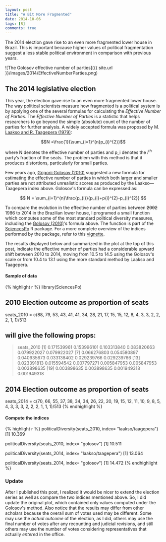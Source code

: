 ```yaml
---
layout: post
title: "A Bit More Fragmented" 
date: 2014-10-06
tags: [R]
comments: true
---
```


The 2014 election gave rise to an even more fragmented lower house in Brazil. This is important because higher values of political fragmentation suggest a less stable political environment in comparison with previous years.

![The Golosov effective number of parties]({{ site.url }}/images/2014/EffectiveNumberParties.png)

## The 2014 legislative election
This year, the election gave rise to an even more fragmented lower house. The way political scientists measure how fragmented is a political system is by applying one of the several formulas for calculating the *Effective Number of Parties*. The *Effective Number of Parties* is a statistic that helps researchers to go beyond the simple (absolute) count of the number of parties for further analysis. A widely accepted formula was proposed by M. [Laakso and R. Taagepera
 (1979)](http://cps.sagepub.com/content/12/1/3.extract): 

$$N =\frac{1}{\sum_{i=1}^{n}p_{i}^{2}}$$

 where N denotes the effective number of parties and p_i denotes the $i^{th}$ party’s fraction of the seats. The problem with this method is that it produces distortions, particularly for small parties.

Few years ago, [Grigorii Golosov (2010)](http://ppq.sagepub.com/content/16/2/171.abstract) suggested a new formula for estimating the effective number of parties in which both larger and smaller parties are not attributed unrealistic scores as produced by the Laakso—Taagepera index above. Golosov's formula can be expressed as:

$$ N = \sum_{i=1}^{n}\frac{p_{i}}{p_{i}+p{i}^{2}-p_{i}^{2}} $$
 
To compare the evolution in the effective number of parties between ~~2002~~ 1986 to 2014 in the Brazilian lower house, I programed a small function which computes some of the most standard political diversity measures, including the [Golosov (2010)](http://ppq.sagepub.com/content/16/2/171.abstract)'s formula above. The function is part of the [SciencesPo](https://cran.r-project.org/web/packages/SciencesPo/index.html) R package. For a more complete overview of the indices performed by the package, refer to this [vignette](https://cran.r-project.org/web/packages/SciencesPo/vignettes/Indices.html).

The results displayed below and summarized in the plot at the top of this post, indicate the effective number of parties had a considerable upward shift between 2010 to 2014, moving from 10.5 to 14.5 using the Golosov's scale or from 10.4 to 13.1 using the more standard method by Laakso and Taagepera.

#### Sample of data 
{% highlight r %}
library(SciencesPo)

## 2010 Election outcome as proportion of seats
 seats_2010 = c(88, 79, 53, 43, 41, 41, 34, 28, 21,
17, 15, 15, 12, 8, 4, 3, 3, 2, 2, 2, 1, 1)/513

## will give the following props:
> seats_2010
 [1] 0.171539961 0.153996101 0.103313840 0.083820663 0.079922027 0.079922027
 [7] 0.066276803 0.054580897 0.040935673 0.033138402 0.029239766 0.029239766
[13] 0.023391813 0.015594542 0.007797271 0.005847953 0.005847953 0.003898635
[19] 0.003898635 0.003898635 0.001949318 0.001949318

## 2014 Election outcome as proportion of seats
 seats_2014 = c(70, 66, 55, 37, 38, 34, 34, 26, 22, 20, 19, 
15, 12, 11, 10, 9, 8, 5, 4, 3, 3, 3, 2, 2, 2, 1, 1, 1)/513
{% endhighlight %}

#### Compute the indices

{% highlight r %}
politicalDiversity(seats_2010, index= "laakso/taagepera")
[1] 10.369

politicalDiversity(seats_2010, index= "golosov")
[1] 10.511

politicalDiversity(seats_2014, index= "laakso/taagepera")
[1] 13.064
 
politicalDiversity(seats_2014, index= "golosov")
[1] 14.472
{% endhighlight %}

### Update
After I published this post, I realized it would be nicer to extend the election series as well as compare the two indices mentioned above. So, I did update the original plot, which contained only values computed under the Golosov's method. Also notice that the results may differ from other scholars because the overall sum of votes used may be different. Some may use the *actual outcome* of the election, as I did, others may use the final number of votes after any recounting and judicial revisions, and still others may use the number of votes considering  representatives that actually *entered* in the office. 